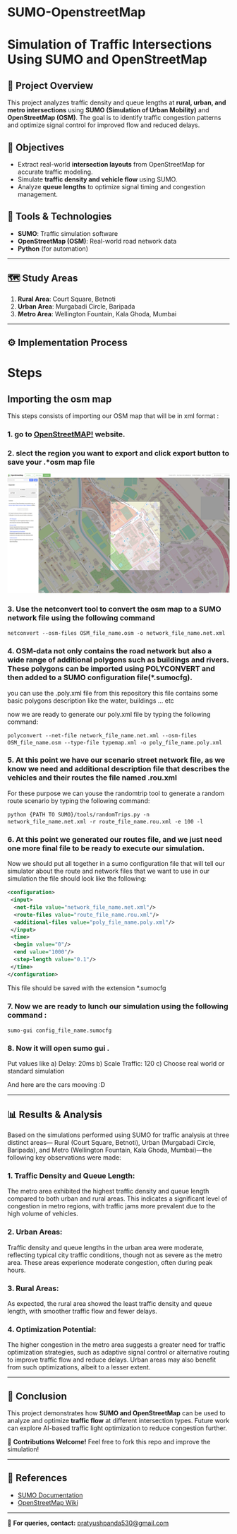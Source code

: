 # SUMO-OpenstreetMap
# Simulation of Traffic Intersections Using SUMO and OpenStreetMap

## 📌 Project Overview
This project analyzes traffic density and queue lengths at **rural, urban, and metro intersections** using **SUMO (Simulation of Urban Mobility)** and **OpenStreetMap (OSM)**. The goal is to identify traffic congestion patterns and optimize signal control for improved flow and reduced delays.

## 🎯 Objectives
- Extract real-world **intersection layouts** from OpenStreetMap for accurate traffic modeling.
- Simulate **traffic density and vehicle flow** using SUMO.
- Analyze **queue lengths** to optimize signal timing and congestion management.

## 🔧 Tools & Technologies
- **SUMO**: Traffic simulation software
- **OpenStreetMap (OSM)**: Real-world road network data
- **Python** (for automation)

---
## 🗺️ Study Areas
1. **Rural Area**: Court Square, Betnoti
2. **Urban Area**: Murgabadi Circle, Baripada
3. **Metro Area**: Wellington Fountain, Kala Ghoda, Mumbai

---
## ⚙️ Implementation Process

# Steps

## Importing the osm map
This steps consists of importing our OSM map that will be in xml format :

### 1. go to [OpenStreetMAP!](https://www.openstreetmap.org/) website.
### 2. slect the region you want to export and click export button to save your .*osm map file

![Schenario](https://github.com/xobx-cherif/Sumo-OpenStreetMap/blob/master/OSM.png)

### 3. Use the netconvert tool to convert the osm map to a SUMO network file using the following command

```shell
netconvert --osm-files OSM_file_name.osm -o network_file_name.net.xml
```
### 4. OSM-data not only contains the road network but also a wide range of additional polygons such as buildings and rivers. These polygons can be imported using POLYCONVERT and then added to a SUMO configuration file(*.sumocfg).

you can use the .poly.xml file from this repository this file contains some basic polygons description like the water, buildings ... etc

now we are ready to generate our poly.xml file by typing the following command:
```shell
polyconvert --net-file network_file_name.net.xml --osm-files OSM_file_name.osm --type-file typemap.xml -o poly_file_name.poly.xml
```
### 5. At this point we have our scenario street network file, as we know we need and additional description file that describes the vehicles and their routes the file named .rou.xml
For these purpose we can youse the randomtrip tool to generate a random route scenario by typing the following command:

```shell
python {PATH TO SUMO}/tools/randomTrips.py -n network_file_name.net.xml -r route_file_name.rou.xml -e 100 -l 

```
### 6. At this point we generated our routes file, and we just need one more final file to be ready to execute our simulation.

Now we should put all together in a sumo configuration file that will tell our simulator about the route and network files that we want to use in our simulation the file should look like the following:

```xml
<configuration>
 <input>
  <net-file value="network_file_name.net.xml"/> 
  <route-files value="route_file_name.rou.xml"/> 		
  <additional-files value="poly_file_name.poly.xml"/>
 </input>
 <time>
  <begin value="0"/>
  <end value="1000"/>
  <step-length value="0.1"/> 
 </time>
</configuration>
```
This file should be saved with the extension *.sumocfg

### 7. Now we are ready to lunch our simulation using the following command :

```shell
sumo-gui config_file_name.sumocfg
```

### 8. Now it will open sumo gui .
Put values like 
a) Delay: 20ms
b) Scale Traffic: 120
c) Choose real world or standard simulation

And here are the cars mooving :D 

---
## 📊 Results & Analysis

Based on the simulations performed using SUMO for traffic analysis at three distinct areas—
Rural (Court Square, Betnoti), Urban (Murgabadi Circle, Baripada), and Metro (Wellington 
Fountain, Kala Ghoda, Mumbai)—the following key observations were made:
### 1. Traffic Density and Queue Length: 
The metro area exhibited the highest traffic density and 
queue length compared to both urban and rural areas. This indicates a significant level of 
congestion in metro regions, with traffic jams more prevalent due to the high volume of vehicles.
 
### 2. Urban Areas: 
Traffic density and queue lengths in the urban area were moderate, reflecting 
typical city traffic conditions, though not as severe as the metro area. These areas experience 
moderate congestion, often during peak hours.
### 3. Rural Areas: 
As expected, the rural area showed the least traffic density and queue length, 
with smoother traffic flow and fewer delays.
### 4. Optimization Potential: 
The higher congestion in the metro area suggests a greater need for 
traffic optimization strategies, such as adaptive signal control or alternative routing to improve 
traffic flow and reduce delays. Urban areas may also benefit from such optimizations, albeit to a 
lesser extent.

---
## 📌 Conclusion
This project demonstrates how **SUMO and OpenStreetMap** can be used to analyze and optimize **traffic flow** at different intersection types. Future work can explore AI-based traffic light optimization to reduce congestion further.

🚀 **Contributions Welcome!** Feel free to fork this repo and improve the simulation!

---
## 📄 References
- [SUMO Documentation](https://sumo.dlr.de/docs/)
- [OpenStreetMap Wiki](https://wiki.openstreetmap.org/wiki/Main_Page)

---
📩 **For queries, contact:** [pratyushpanda530@gmail.com](mailto:pratyushpanda530@gmail.com)
